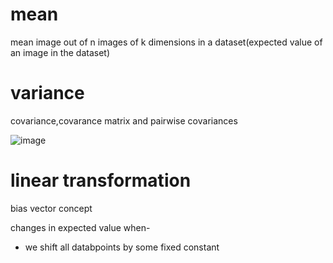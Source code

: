 # mean

mean image out of n images of k dimensions in a dataset(expected value of an image in the dataset)

# variance 

covariance,covarance matrix and pairwise covariances

![image](https://github.com/ervardaan/pca-imperial-college-london-coursera/assets/86986617/8f709143-e5c7-49aa-8f12-e2c27af3be7f)


# linear transformation

bias vector concept

changes in expected value when-
- we shift all databpoints by some fixed constant 
